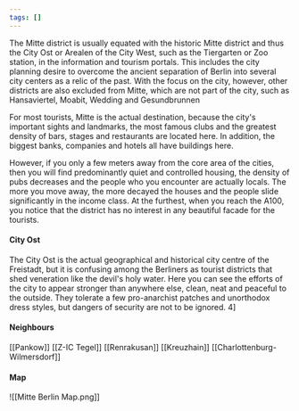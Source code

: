 ```yaml
---
tags: []
---
```

The Mitte district is usually equated with the historic Mitte district and thus the City Ost or Arealen of the City West, such as the Tiergarten or Zoo station, in the information and tourism portals. This includes the city planning desire to overcome the ancient separation of Berlin into several city centers as a relic of the past. With the focus on the city, however, other districts are also excluded from Mitte, which are not part of the city, such as Hansaviertel, Moabit, Wedding and Gesundbrunnen

For most tourists, Mitte is the actual destination, because the city's important sights and landmarks, the most famous clubs and the greatest density of bars, stages and restaurants are located here. In addition, the biggest banks, companies and hotels all have buildings here.

However, if you only a few meters away from the core area of the cities, then you will find predominantly quiet and controlled housing, the density of pubs decreases and the people who you encounter are actually locals. The more you move away, the more decayed the houses and the people slide significantly in the income class. At the furthest, when you reach the A100, you notice that the district has no interest in any beautiful facade for the tourists.

#### City Ost
The City Ost is the actual geographical and historical city centre of the Freistadt, but it is confusing among the Berliners as tourist districts that shed veneration like the devil's holy water. Here you can see the efforts of the city to appear stronger than anywhere else, clean, neat and peaceful to the outside. They tolerate a few pro-anarchist patches and unorthodox dress styles, but dangers of security are not to be ignored. 4] 
#### Neighbours
[[Pankow]]
[[Z-IC Tegel]]
[[Renrakusan]]
[[Kreuzhain]]
[[Charlottenburg-Wilmersdorf]]
#### Map
![[Mitte Berlin Map.png]]